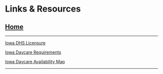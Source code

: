 # Links & Resources

## [Home](/README.md)

---

[Iowa DHS Licensure](https://dhs.iowa.gov/licensure-and-registration)

[Iowa Daycare Requirements](http://ccmis.dhs.state.ia.us/providerportal/childcarerequirements.aspx)

[Iowa Daycare Availability Map](https://iowa.maps.arcgis.com/apps/opsdashboard/index.html#/cabe69b5e2494259ab6c820c249e0f19)

---
